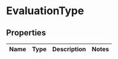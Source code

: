

# EvaluationType


## Properties

| Name | Type | Description | Notes |
|------------ | ------------- | ------------- | -------------|




